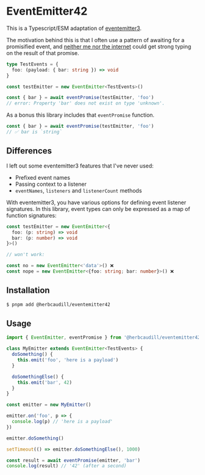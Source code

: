 # EventEmitter42

This is a Typescript/ESM adaptation of [eventemitter3](https://github.com/primus/eventemitter3).

The motivation behind this is that I often use a pattern of awaiting for a promisified event, and
[neither me nor the internet](https://stackoverflow.com/questions/77814862/is-it-possible-to-strongly-type-the-return-value-of-this-function) could get strong typing on the result of that promise.

```ts
type TestEvents = {
  foo: (payload: { bar: string }) => void
}

const testEmitter = new EventEmitter<TestEvents>()

const { bar } = await eventPromise(testEmitter, 'foo')
// error: Property 'bar' does not exist on type 'unknown'.
```

As a bonus this library includes that `eventPromise` function.

```ts
const { bar } = await eventPromise(testEmitter, 'foo')
// ✅ bar is `string`
```

## Differences

I left out some eventemitter3 features that I've never used:

- Prefixed event names
- Passing context to a listener
- `eventNames`, `listeners` and `listenerCount` methods

With eventemitter3, you have various options for defining event listener signatures. In this
library, event types can only be expressed as a map of function signatures:

```ts
const testEmitter = new EventEmitter<{
  foo: (p: string) => void
  bar: (p: number) => void
}>()

// won't work:

const no = new EventEmitter<'data'>() ❌
const nope = new EventEmitter<{foo: string; bar: number}>() ❌


```

## Installation

```bash
$ pnpm add @herbcaudill/eventemitter42
```

## Usage

```js
import { EventEmitter, eventPromise } from '@herbcaudill/eventemitter42'

class MyEmitter extends EventEmitter<TestEvents> {
  doSomething() {
    this.emit('foo', 'here is a payload')
  }

  doSomethingElse() {
    this.emit('bar', 42)
  }
}

const emitter = new MyEmitter()

emitter.on('foo', p => {
  console.log(p) // 'here is a payload'
})

emitter.doSomething()

setTimeout(() => emitter.doSomethingElse(), 1000)

const result = await eventPromise(emitter, 'bar')
console.log(result) // '42' (after a second)
```
